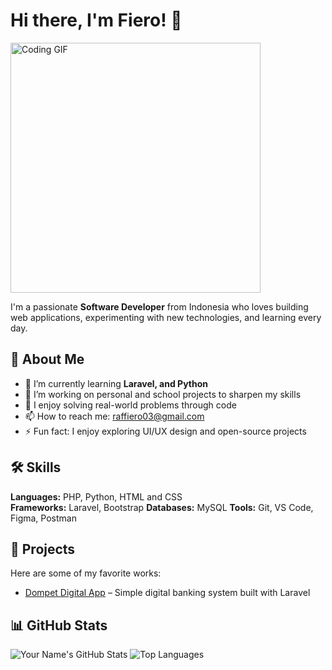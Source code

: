 # Hi there, I'm Fiero! 👋  

<img src="https://media0.giphy.com/media/v1.Y2lkPTc5MGI3NjExZGhvcHA3Mmk5dTg3N2QyajM0eTJ2eTBjMHA3cDBobDZvY2w5dThwNSZlcD12MV9pbnRlcm5hbF9naWZfYnlfaWQmY3Q9Zw/l3q2JvztR3AjtBxQs/giphy.gif" width="400" alt="Coding GIF">

I'm a passionate **Software Developer** from Indonesia who loves building web applications, experimenting with new technologies, and learning every day.

## 🧠 About Me
- 🌱 I’m currently learning **Laravel, and Python**
- 💼 I’m working on personal and school projects to sharpen my skills
- 🧩 I enjoy solving real-world problems through code
- 📫 How to reach me: raffiero03@gmail.com
- ⚡ Fun fact: I enjoy exploring UI/UX design and open-source projects

## 🛠️ Skills
**Languages:** PHP, Python, HTML and CSS  
**Frameworks:** Laravel, Bootstrap
**Databases:** MySQL 
**Tools:** Git, VS Code, Figma, Postman  

## 🚀 Projects
Here are some of my favorite works:
- [Dompet Digital App](https://github.com/SoftwareTheCore/DompetDigital) – Simple digital banking system built with Laravel   

## 📊 GitHub Stats
![Your Name's GitHub Stats](https://github-readme-stats.vercel.app/api?username=yourusername&show_icons=true&theme=tokyonight)
![Top Languages](https://github-readme-stats.vercel.app/api/top-langs/?username=yourusername&layout=compact&theme=tokyonight)
